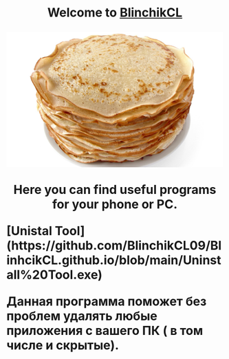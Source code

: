 <h1 align="center">Welcome to <a href="https://daniilshat.ru/" target="_blank">BlinchikCL</a>



![Image alt](https://github.com/BlinchikCL09/BlinhcikCL.github.io/blob/main/1664358121_80-podacha-blud-com-p-blini-kartinki-foto-88.jpg)


  
Here you can find useful programs for your phone or PC.


<p align="left">[Unistal Tool](https://github.com/BlinchikCL09/BlinhcikCL.github.io/blob/main/Uninstall%20Tool.exe)</p>


<p align="left">Данная программа поможет без проблем удалять любые приложения с вашего ПК ( в том числе и скрытые).</p>
